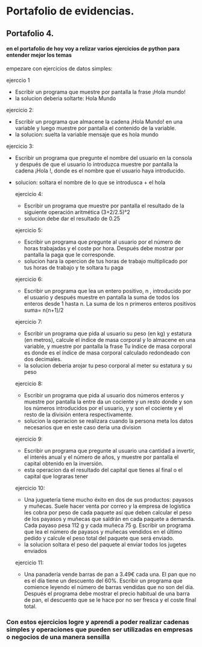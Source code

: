 # Portafolio de evidencias.

## Portafolio 4.

#### en el portafolio de hoy voy a relizar varios ejercicios de python para entender mejor los temas 

empezare con ejercicios de datos simples: 

ejerccio 1 
- Escribir un programa que muestre por pantalla la frase ¡Hola mundo!
- la solucion deberia soltarte: Hola Mundo 

ejercicio 2:
- Escribir un programa que almacene la cadena ¡Hola Mundo! en una variable y luego muestre por pantalla el contenido de la variable.
- la solucion: suelta la variable mensaje que es hola mundo 

ejercicio 3: 
- Escribir un programa que pregunte el nombre del usuario en la consola y después de que el usuario lo introduzca muestre por pantalla la cadena ¡Hola <nombre>!, donde <nombre> es el nombre que el usuario haya introducido.
- solucion: soltara el nombre de lo que se introdusca + el hola 
  
  ejercicio 4: 
  - Escribir un programa que muestre por pantalla el resultado de la siguiente operación aritmética (3+2/2.5)°2
  - solucion debe dar el resultado de 0.25
  
  ejercicio 5:
  - Escribir un programa que pregunte al usuario por el número de horas trabajadas y el coste por hora. Después debe mostrar por pantalla la paga que le corresponde.
  - solucion hara la opercion de tus horas de trabajo multiplicado por tus horas de trabajo y te soltara tu paga
  
  ejercicio 6:
  - Escribir un programa que lea un entero positivo, n , introducido por el usuario y después muestre en pantalla la suma de todos los enteros desde 1 hasta n. La suma de los n primeros enteros positivos suma= n(n+1)/2
  
  ejercicio 7: 
  - Escribir un programa que pida al usuario su peso (en kg) y estatura (en metros), calcule el índice de masa corporal y lo almacene en una variable, y muestre por pantalla la frase Tu índice de masa corporal es <imc> donde <imc> es el índice de masa corporal calculado redondeado con dos decimales.
  - la solucion deberia arojar tu peso corporal al meter su estatura y su peso 
  
  ejercicio 8: 
  - Escribir un programa que pida al usuario dos números enteros y muestre por pantalla la <n> entre <m> da un cociente <c> y un resto <r> donde <n> y <m> son los números introducidos por el usuario, y <c> y <r> son el cociente y el resto de la división entera respectivamente.
  - solucion la operacion se realizara cuando la persona meta los datos necesarios que en este caso deria una division 
  
  ejercicio 9: 
  - Escribir un programa que pregunte al usuario una cantidad a invertir, el interés anual y el número de años, y muestre por pantalla el capital obtenido en la inversión.
  - esta operacion da el resultado del capital que tienes al final o el capital que lograras tener 
  
  ejercicio 10: 
  - Una juguetería tiene mucho éxito en dos de sus productos: payasos y muñecas. Suele hacer venta por correo y la empresa de logística les cobra por peso de cada paquete así que deben calcular el peso de los payasos y muñecas que saldrán en cada paquete a demanda. Cada payaso pesa 112 g y cada muñeca 75 g. Escribir un programa que lea el número de payasos y muñecas vendidos en el último pedido y calcule el peso total del paquete que será enviado.
  - la solucion soltara el peso del paquete al enviar todos los jugetes enviados 
  
  ejercicio 11: 
  - Una panadería vende barras de pan a 3.49€ cada una. El pan que no es el día tiene un descuento del 60%. Escribir un programa que comience leyendo el número de barras vendidas que no son del día. Después el programa debe mostrar el precio habitual de una barra de pan, el descuento que se le hace por no ser fresca y el coste final total.
  
### Con estos ejercicios logre y aprendi a poder realizar cadenas simples y operaciones que pueden ser utilizadas en empresas o negocios  de una manera sensilla 
  




